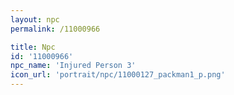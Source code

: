 ```yaml
---
layout: npc
permalink: /11000966

title: Npc
id: '11000966'
npc_name: 'Injured Person 3'
icon_url: 'portrait/npc/11000127_packman1_p.png'
---
```

